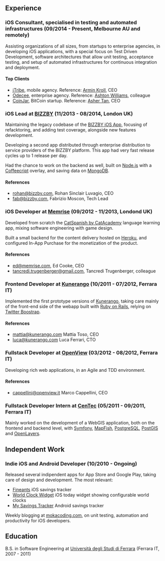 ## Experience

### iOS Consultant, specialised in testing and automated infrastructures (09/2014 - Present, Melbourne AU and remotely)

Assisting organizations of all sizes, from startups to enterprise agencies, in developing iOS applications, with a special focus on Test Driven Development, software architectures that allow unit testing, acceptance testing, and setup of automated infrastructures for continuous integration and deployment.

#### Top Clients

- [jTribe](http://jtribe.com.au/), mobile agency. Reference: [Armin Kroll](mailto:armin@jtribe.com.au), CEO
- [Odecee](http://odecee.com.au/), enterprise agency. Reference: [Ashton Williams](mailto:ajwilliams@odecee.com.au), colleague
- [CoinJar](https://www.coinjar.com/), BitCoin startup. Reference: [Asher Tan](mailto:asher@coinjar.com), CEO

### iOS Lead at [BIZZBY](http://bizzby.com/) (11/2013 - 08/2014, London UK)

Maintaining the legacy codebase of the [BIZZBY iOS App](https://itunes.apple.com/gb/app/bizzby-on-demand-services/id659352778), focusing of refacktoring, and adding test coverage, alongside new features development.

Developing a second app distributed through enterprise distribution to service providers of the BIZZBY platform. This app had very fast release cycles up to 1 release per day.

Had the chance to work on the backend as well, built on [Node.js](http://nodejs.org/) with a [Coffeecript](http://coffeescript.org/) overlay, and saving data on [MongoDB](http://www.mongodb.org).

#### References

- [rohan@bizzby.com](mailto:rohan@bizzby.com), Rohan Sinclair Luvagio, CEO
- [fab@bizzby.com](mailto:fab@bizzby.com), Fabrizio Moscon, Tech Lead

### iOS Developer at [Memrise](http://memrise.com/) (09/2012 - 11/2013, Londond UK)

Developed from scratch the [CatSpanish by CatAcademy](https://itunes.apple.com/us/app/cat-spanish-by-catacademy/id690453731?mt=8) language learning app, mixing software engineering with game design.

Built a small backend for the content delivery hosted on [Heroku](https://www.heroku.com/), and configured In-App Purchase for the monetization of the product.

#### References

- [ed@memrise.com](mailto:ed@memrise.com), Ed Cooke, CEO
- [tancredi.trugenberger@gmail.com](mailto:tancredi.trugenberger@gmail.com), Tancredi Trugenberger, colleague

### Frontend Developer at [Kunerango](https://kunerango.com/) (10/2011 - 07/2012, Ferrara IT)

Implemented the first prototype versions of [Kunerango](https://kunerango.com/), taking care mainly of the front-end side of the webapp built with [Ruby on Rails](http://rubyonrails.org/), relying on [Twitter Boostrap](http://getbootstrap.com/).

#### References

- [mattia@kunerango.com](mailto:mattia@kunerango.com) Mattia Toso, CEO
- [luca@kunerango.com](mailto:luca@kunerango.com) Luca Ferrari, CTO

### Fullstack Developer at [OpenView](http://openview.it/index.php/cms/it/home) (03/2012 - 08/2012, Ferrara IT)

Developing rich web applications, in an Agile and TDD environment.

#### References

- [cappellini@openview.it](mailto:cappellini@openview.it) Marco Cappellini, CEO

### Fullstack Developer Intern at [CenTec](http://www.unife.it/tecnopolo/cento) (05/2011 - 09/2011, Ferrara IT)

Mainly worked on the development of a WebGIS application, both on the frontend and backend level, with [Symfony](http://symfony.com/), [MapFish](http://mapfish.org/), [PostgreSQL](http://postgis.net/), [PostGIS](http://postgis.net/) and [OpenLayers](http://openlayers.org/).

## Independent Work

### Indie iOS and Android Developer (10/2010 - Ongoing)

Released several indipendent apps for App Store and Google Play, taking care of design and development. The most relevant:

- [Fineants](https://itunes.apple.com/au/app/fineants-saving-goals-tracker/id888444078?mt=8) iOS savings tracker
- [World Clock Widget](https://itunes.apple.com/au/app/world-clock-widget/id963850818?mt=8) iOS today widget showing configurable world clocks
- [My Savings Tracker](https://play.google.com/store/apps/details?id=com.risingbits.engineergio.savingstracker&hl=en) Android savings tracker

Weekly blogging at [mokacoding.com](http://www.mokacoding.com), on unit testing, automation and productivity for iOS developers.

## Education

B.S. in Software Engineering at [Universit&agrave; degli Studi di Ferrara](http://www.unife.it/) (Ferrara IT, 2007 - 2011)
